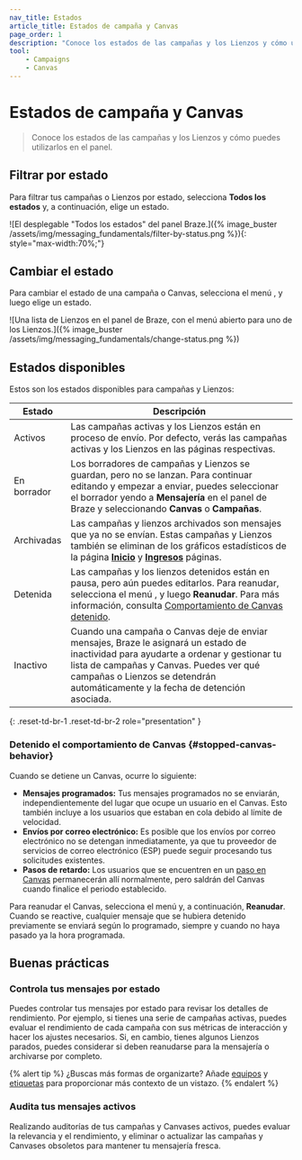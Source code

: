 ```yaml
---
nav_title: Estados
article_title: Estados de campaña y Canvas
page_order: 1
description: "Conoce los estados de las campañas y los Lienzos y cómo utilizarlos en el panel."
tool:
    - Campaigns
    - Canvas
---
```


# Estados de campaña y Canvas

> Conoce los estados de las campañas y los Lienzos y cómo puedes utilizarlos en el panel.

## Filtrar por estado

Para filtrar tus campañas o Lienzos por estado, selecciona **Todos los estados** y, a continuación, elige un estado.

![El desplegable "Todos los estados" del panel Braze.]({% image_buster /assets/img/messaging_fundamentals/filter-by-status.png %}){: style="max-width:70%;"}

## Cambiar el estado

Para cambiar el estado de una campaña o Canvas, selecciona el menú <i class="fas fa-ellipsis-vertical"></i>, y luego elige un estado.

![Una lista de Lienzos en el panel de Braze, con el menú abierto para uno de los Lienzos.]({% image_buster /assets/img/messaging_fundamentals/change-status.png %})

## Estados disponibles

Estos son los estados disponibles para campañas y Lienzos:

| Estado | Descripción |
| --- | --- |
| Activos | Las campañas activas y los Lienzos están en proceso de envío. Por defecto, verás las campañas activas y los Lienzos en las páginas respectivas. |
| En borrador | Los borradores de campañas y Lienzos se guardan, pero no se lanzan. Para continuar editando y empezar a enviar, puedes seleccionar el borrador yendo a **Mensajería** en el panel de Braze y seleccionando **Canvas** o **Campañas**. |
| Archivadas | Las campañas y lienzos archivados son mensajes que ya no se envían. Estas campañas y Lienzos también se eliminan de los gráficos estadísticos de la página [**Inicio**]({{site.baseurl}}/user_guide/analytics/dashboard/home_dashboard) y [**Ingresos**]({{site.baseurl}}/user_guide/analytics/reporting/revenue_report) páginas.|
| Detenida | Las campañas y los lienzos detenidos están en pausa, pero aún puedes editarlos. Para reanudar, selecciona el menú <i class="fas fa-ellipsis-vertical"></i>, y luego **Reanudar**. Para más información, consulta [Comportamiento de Canvas detenido](#stopped-canvas-behavior). |
| Inactivo | Cuando una campaña o Canvas deje de enviar mensajes, Braze le asignará un estado de inactividad para ayudarte a ordenar y gestionar tu lista de campañas y Canvas. Puedes ver qué campañas o Lienzos se detendrán automáticamente y la fecha de detención asociada. |
{: .reset-td-br-1 .reset-td-br-2 role="presentation" }

### Detenido el comportamiento de Canvas {#stopped-canvas-behavior}

Cuando se detiene un Canvas, ocurre lo siguiente:

- **Mensajes programados:** Tus mensajes programados no se enviarán, independientemente del lugar que ocupe un usuario en el Canvas. Esto también incluye a los usuarios que estaban en cola debido al límite de velocidad.
- **Envíos por correo electrónico:** Es posible que los envíos por correo electrónico no se detengan inmediatamente, ya que tu proveedor de servicios de correo electrónico (ESP) puede seguir procesando tus solicitudes existentes.
- **Pasos de retardo:** Los usuarios que se encuentren en un [paso en Canvas]({{site.baseurl}}/user_guide/engagement_tools/canvas/canvas_components/delay_step/) permanecerán allí normalmente, pero saldrán del Canvas cuando finalice el periodo establecido.

Para reanudar el Canvas, selecciona el menú <i class="fas fa-ellipsis-vertical"></i> y, a continuación, **Reanudar**. Cuando se reactive, cualquier mensaje que se hubiera detenido previamente se enviará según lo programado, siempre y cuando no haya pasado ya la hora programada.

## Buenas prácticas

### Controla tus mensajes por estado

Puedes controlar tus mensajes por estado para revisar los detalles de rendimiento. Por ejemplo, si tienes una serie de campañas activas, puedes evaluar el rendimiento de cada campaña con sus métricas de interacción y hacer los ajustes necesarios. Si, en cambio, tienes algunos Lienzos parados, puedes considerar si deben reanudarse para la mensajería o archivarse por completo.

{% alert tip %}
¿Buscas más formas de organizarte? Añade [equipos]({{site.baseurl}}/user_guide/administrative/app_settings/manage_your_braze_users/teams) y [etiquetas]({{site.baseurl}}/user_guide/administrative/app_settings/tags) para proporcionar más contexto de un vistazo.
{% endalert %}

### Audita tus mensajes activos

Realizando auditorías de tus campañas y Canvases activos, puedes evaluar la relevancia y el rendimiento, y eliminar o actualizar las campañas y Canvases obsoletos para mantener tu mensajería fresca.
